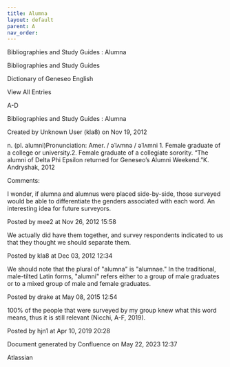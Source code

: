 ```yaml
---
title: Alumna
layout: default
parent: A
nav_order:
---
```


Bibliographies and Study Guides : Alumna

Bibliographies and Study Guides

Dictionary of Geneseo English

View All Entries

A-D

Bibliographies and Study Guides : Alumna

Created by  Unknown User (kla8) on Nov 19, 2012

n. (pl. alumni)Pronunciation: Amer. / əˈlʌmnə / əˈlʌmni 1. Female graduate of a college or university.2. Female graduate of a collegiate sorority. “The alumni of Delta Phi Epsilon returned for Geneseo’s Alumni Weekend.”K. Andryshak, 2012

Comments:

I wonder, if alumna and alumnus were placed side-by-side, those surveyed would be able to differentiate the genders associated with each word. An interesting idea for future surveyors. 

Posted by mee2 at Nov 26, 2012 15:58

We actually did have them together, and survey respondents indicated to us that they thought we should separate them.  

Posted by kla8 at Dec 03, 2012 12:34

We should note that the plural of &quot;alumna&quot; is &quot;alumnae.&quot; In the traditional, male-tilted Latin forms, &quot;alumni&quot; refers either to a group of male graduates or to a mixed group of male and female graduates.

Posted by drake at May 08, 2015 12:54

100% of the people that were surveyed by my group knew what this word means, thus it is still relevant (Nicchi, A-F, 2019). 

Posted by hjn1 at Apr 10, 2019 20:28

Document generated by Confluence on May 22, 2023 12:37

Atlassian
